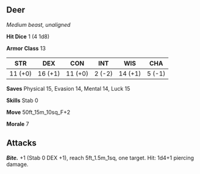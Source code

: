 ## Deer

*Medium beast, unaligned*

**Hit Dice** 1 (4 1d8)

**Armor Class** 13

| STR     | DEX     | CON     | INT     | WIS     | CHA     |
|---------|---------|---------|---------|---------|---------|
| 11 (+0) | 16 (+1) | 11 (+0) |  2 (-2) | 14 (+1) |  5 (-1) |

**Saves** Physical 15, Evasion 14, Mental 14, Luck 15

**Skills** Stab 0

**Move** 50ft\_15m\_10sq\_F+2

**Morale** 7

## Attacks

***Bite.*** +1 (Stab 0 DEX +1), reach 5ft\_1.5m\_1sq, one target. Hit: 1d4+1 piercing damage.

